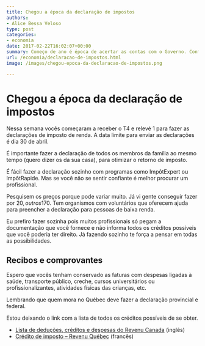 ```yaml
---
title: Chegou a época da declaração de impostos
authors:
- Alice Bessa Veloso
type: post
categories:
- economia
date: 2017-02-22T16:02:07+00:00
summary: Começo de ano é época de acertar as contas com o Governo. Confira algumas dicas de como preparar a sua declaração de impostos no Canadá
url: /economia/declaracao-de-impostos.html
image: /images/chegou-epoca-da-declaracao-de-impostos.png

---
```

# Chegou a época da declaração de impostos

Nessa semana vocês começaram a receber o T4 e relevé 1 para fazer as declarações de imposto de renda. A data limite para enviar as declarações é dia 30 de abril.

É importante fazer a declaração de todos os membros da família ao mesmo tempo (quero dizer os da sua casa), para otimizar o retorno de imposto.

É fácil fazer a declaração sozinho com programas como ImpôtExpert ou ImpôtRapide. Mas se você não se sentir confiante é melhor procurar um profissional.

Pesquisem os preços <span class="text_exposed_show">porque pode variar muito. Já vi gente conseguir fazer por 20$, outros 170$. Tem organismos com voluntários que oferecem ajuda para preencher a declaração para pessoas de baixa renda.</span>

<span class="text_exposed_show">Eu prefiro fazer sozinha pois muitos profissionais só pegam a documentação que você fornece e não informa todos os créditos possíveis que você poderia ter direito. Já fazendo sozinho te força a pensar em todas as possibilidades.</span>

## Recibos e comprovantes

<span class="text_exposed_show">Espero que vocês tenham conservado as faturas com despesas ligadas à saúde, transporte público, creche, cursos universitários ou profissionalizantes, atividades físicas das crianças, etc.</span>

<span class="text_exposed_show">Lembrando que quem mora no Québec deve fazer a declaração provincial e federal.<br /> </span>

<span class="text_exposed_show">Estou deixando o link com a lista de todos os créditos possíveis de se obter.</span>

  * <a href="http://www.cra-arc.gc.ca/tx/ndvdls/tpcs/ncm-tx/rtrn/cmpltng/ddctns/llddctns-eng.html" target="_blank">Lista de deduções, créditos e despesas do Revenu Canada</a> (inglês)
  * <a href="http://www.revenuquebec.ca/fr/citoyen/credits/" target="_blank">Crédito de imposto &#8211; Revenu Québec</a> (francês)

<div class="text_exposed_show">
</div>